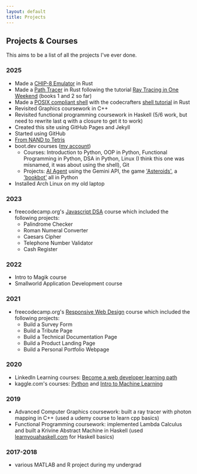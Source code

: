 ```yaml
---
layout: default
title: Projects
---
```


## Projects & Courses

This aims to be a list of all the projects I've ever done.

### 2025

- Made a [CHIP-8 Emulator](https://github.com/CarolineMillan/CHIP8_emulator) in Rust
- Made a [Path Tracer](https://github.com/CarolineMillan/pathtracer_rs_bk2) in Rust following the tutorial [Ray Tracing in One Weekend](https://raytracing.github.io/) (books 1 and 2 so far)
- Made a [POSIX compliant shell](https://github.com/CarolineMillan/codecrafters-shell-rust) with the codecrafters [shell tutorial](https://app.codecrafters.io/courses/shell/overview) in Rust
- Revisited Graphics coursework in C++
- Revisited functional programming coursework in Haskell (5/6 work, but need to rewrite last q with a closure to get it to work)
- Created this site using GitHub Pages and Jekyll
- Started using GitHub
- [From NAND to Tetris](https://www.nand2tetris.org/)
- boot.dev courses ([my account](https://www.boot.dev/u/elementaryread27))
  - Courses: Introduction to Python, OOP in Python, Functional Programming in Python, DSA in Python, Linux (I think this one was misnamed, it was about using the shell), Git
  - Projects: [AI Agent](https://github.com/CarolineMillan/my_ai_agent) using the Gemini API, the game ['Asteroids'](https://github.com/CarolineMillan/asteroids), a ['bookbot'](https://github.com/CarolineMillan/bookbot) all in Python
- Installed Arch Linux on my old laptop

### 2023

- freecodecamp.org's [Javascript DSA](https://www.freecodecamp.org/certification/carolinemillan/javascript-algorithms-and-data-structures) course which included the following projects:
  - Palindrome Checker
  - Roman Numeral Converter
  - Caesars Cipher
  - Telephone Number Validator
  - Cash Register

### 2022

- Intro to Magik course
- Smallworld Application Development course

### 2021

- freecodecamp.org's [Responsive Web Design](https://www.freecodecamp.org/certification/carolinemillan/responsive-web-design) course which included the following projects:
  - Build a Survey Form
  - Build a Tribute Page
  - Build a Technical Documentation Page
  - Build a Product Landing Page
  - Build a Personal Portfolio Webpage

### 2020

- LinkedIn Learning courses: [Become a web developer learning path](https://www.linkedin.com/learning/certificates/f2e5be738634417e876ab8134668cd9fcb137b4d02ca29f31ed6cf869be07322?trk=backfilled_certificate)
- kaggle.com's courses: [Python](https://www.kaggle.com/learn/certification/caromillan/python) and [Intro to Machine Learning](https://www.kaggle.com/learn/certification/caromillan/intro-to-machine-learning)

### 2019

- Advanced Computer Graphics coursework: built a ray tracer with photon mapping in C++ (used a udemy course to learn cpp basics)
- Functional Programming coursework: implemented Lambda Calculus and built a Krivine Abstract Machine in Haskell (used [learnyouahaskell.com](https://learnyouahaskell.com/) for Haskell basics)

### 2017-2018

- various MATLAB and R project during my undergrad
